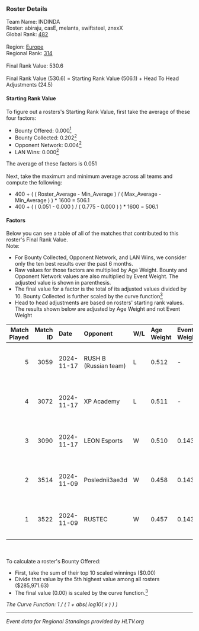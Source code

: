 ### Roster Details<br />
Team Name: INDINDA<br />
Roster: abiraju, casE, melanta, swiftsteel, znxxX<br />
Global Rank: [482](../../standings_global_2025_02_28.md)<br />
<br />
Region: [Europe]( ../../standings_europe_2025_02_28.md)<br />
Regional Rank: [314]( ../../standings_europe_2025_02_28.md)<br />
<br />
Final Rank Value:  530.6<br />
<br />
Final Rank Value (530.6) = Starting Rank Value (506.1) + Head To Head Adjustments (24.5)<br />

#### Starting Rank Value<br />
To figure out a rosters's Starting Rank Value, first take the average of these four factors:<br />
- Bounty Offered: 0.000[<sup>1</sup>](#table2)
- Bounty Collected: 0.202[<sup>2</sup>](#table1)
- Opponent Network: 0.004[<sup>2</sup>](#table1)
- LAN Wins: 0.000[<sup>2</sup>](#table1)

The average of these factors is 0.051<br />
<br />
Next, take the maximum and minimum average across all teams and compute the following:<br />
- 400 + ( ( Roster_Average - Min_Average ) / ( Max_Average - Min_Average ) ) * 1600 = 506.1
- 400 + ( ( 0.051 - 0.000 ) / ( 0.775 - 0.000 ) ) * 1600 = 506.1


#### Factors<br />
Below you can see a table of all of the matches that contributed to this roster's Final Rank Value.<br />
Note:<br />

- For Bounty Collected, Opponent Network, and LAN Wins, we consider only the ten best results over the past 6 months.
- Raw values for those factors are multiplied by Age Weight. Bounty and Opponent Network values are also multiplied by Event Weight. The adjusted value is shown in parenthesis.
- The final value for a factor is the total of its adjusted values divided by 10. Bounty Collected is further scaled by the curve function[<sup>3</sup>](#curveFunction)
- Head to head adjustments are based on rosters' starting rank values. The results shown below are adjusted by Age Weight and not Event Weight
<span id="table1"></span><br />


| Match Played | Match ID | Date       | Opponent              | W/L | Age Weight | Event Weight | Bounty Collected | Opponent Network | LAN Wins  | H2H Adj. | Roster                                    |
| -: | -: | :- | :- | :- | :- | :- | :- | :- | :- | -: | :- |
|            5 |     3059 | 2024-11-17 | RUSH B (Russian team) | L   | 0.512      | -            | -                | -                | -         |    -1.44 | abiraju, casE, melanta, swiftsteel, znxxX |
|            4 |     3072 | 2024-11-17 | XP Academy            | L   | 0.511      | -            | -                | -                | -         |    -6.51 | abiraju, casE, melanta, swiftsteel, znxxX |
|            3 |     3090 | 2024-11-17 | LEON Esports          | W   | 0.510      | 0.143        | 0.012 (0.001)    | 0.297 (0.022)    | 0 (0.000) |    12.83 | abiraju, casE, melanta, swiftsteel, znxxX |
|            2 |     3514 | 2024-11-09 | Poslednii3ae3d        | W   | 0.458      | 0.143        | 0.001 (0.000)    | 0.111 (0.007)    | 0 (0.000) |     9.08 | abiraju, casE, melanta, swiftsteel, znxxX |
|            1 |     3522 | 2024-11-09 | RUSTEC                | W   | 0.457      | 0.143        | 0.002 (0.000)    | 0.109 (0.007)    | 0 (0.000) |    10.52 | abiraju, casE, melanta, swiftsteel, znxxX |

<br />
<span id="table2"></span><br />
To calculate a roster's Bounty Offered:<br />

- First, take the sum of their top 10 scaled winnings ($0.00)
- Divide that value by the 5th highest value among all rosters ($285,971.63)
- The final value (0.00) is scaled by the curve function.[<sup>3</sup>](#curveFunction)

<span id="curveFunction"></span>_The Curve Function: 1 / ( 1 + abs( log10( x ) ) )_<br />

---
_Event data for Regional Standings provided by HLTV.org_<br />
